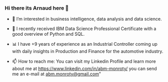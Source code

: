 ### Hi there its Arnaud here 👋

- 🔭 I’m interested in business intelligence, data analysis and data science.

- 🌱 I recently received IBM Data Science Professional Certificate with a good overview of Python and SQL.

- 📊 I have +9 years of experience as an Industrial Controller coming up with daily insights in Production and Finance for the automotive industry.

- 📫 How to reach me: You can visit my Linkedin Profile and learn more about me at
     https://www.linkedin.com/in/abm-monroty/ you can send me an e-mail at abm.monroty@gmail.com"
